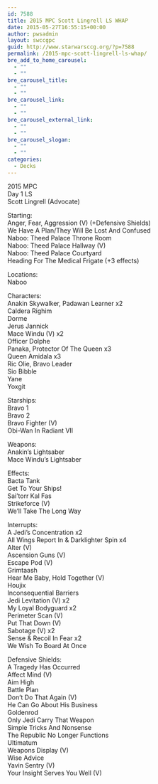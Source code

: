 ```yaml
---
id: 7588
title: 2015 MPC Scott Lingrell LS WHAP
date: 2015-05-27T16:55:15+00:00
author: pwsadmin
layout: swccgpc
guid: http://www.starwarsccg.org/?p=7588
permalink: /2015-mpc-scott-lingrell-ls-whap/
bre_add_to_home_carousel:
  - ""
  - ""
bre_carousel_title:
  - ""
  - ""
bre_carousel_link:
  - ""
  - ""
bre_carousel_external_link:
  - ""
  - ""
bre_carousel_slogan:
  - ""
  - ""
categories:
  - Decks
---
```

2015 MPC  
Day 1 LS  
Scott Lingrell (Advocate)

Starting:  
Anger, Fear, Aggression (V) (+Defensive Shields)  
We Have A Plan/They Will Be Lost And Confused  
Naboo: Theed Palace Throne Room  
Naboo: Theed Palace Hallway (V)  
Naboo: Theed Palace Courtyard  
Heading For The Medical Frigate (+3 effects)

Locations:  
Naboo

Characters:  
Anakin Skywalker, Padawan Learner x2  
Caldera Righim  
Dorme  
Jerus Jannick  
Mace Windu (V) x2  
Officer Dolphe  
Panaka, Protector Of The Queen x3  
Queen Amidala x3  
Ric Olie, Bravo Leader  
Sio Bibble  
Yane  
Yoxgit

Starships:  
Bravo 1  
Bravo 2  
Bravo Fighter (V)  
Obi-Wan In Radiant VII

Weapons:  
Anakin&#8217;s Lightsaber  
Mace Windu&#8217;s Lightsaber

Effects:  
Bacta Tank  
Get To Your Ships!  
Sai&#8217;torr Kal Fas  
Strikeforce (V)  
We&#8217;ll Take The Long Way

Interrupts:  
A Jedi&#8217;s Concentration x2  
All Wings Report In & Darklighter Spin x4  
Alter (V)  
Ascension Guns (V)  
Escape Pod (V)  
Grimtaash  
Hear Me Baby, Hold Together (V)  
Houjix  
Inconsequential Barriers  
Jedi Levitation (V) x2  
My Loyal Bodyguard x2  
Perimeter Scan (V)  
Put That Down (V)  
Sabotage (V) x2  
Sense & Recoil In Fear x2  
We Wish To Board At Once

Defensive Shields:  
A Tragedy Has Occurred  
Affect Mind (V)  
Aim High  
Battle Plan  
Don&#8217;t Do That Again (V)  
He Can Go About His Business  
Goldenrod  
Only Jedi Carry That Weapon  
Simple Tricks And Nonsense  
The Republic No Longer Functions  
Ultimatum  
Weapons Display (V)  
Wise Advice  
Yavin Sentry (V)  
Your Insight Serves You Well (V)